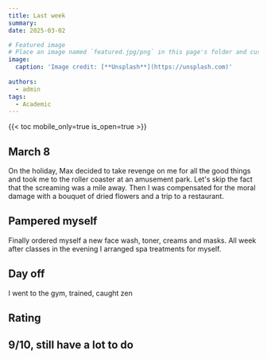 ```yaml
---
title: Last week
summary:
date: 2025-03-02

# Featured image
# Place an image named `featured.jpg/png` in this page's folder and customize its options here.
image:
  caption: 'Image credit: [**Unsplash**](https://unsplash.com)'
  
authors:
  - admin
tags:
  - Academic
---
```


{{< toc mobile_only=true is_open=true >}}

## March 8

On the holiday, Max decided to take revenge on me for all the good things and took me to the roller coaster at an amusement park. Let's skip the fact that the screaming was a mile away. Then I was compensated for the moral damage with a bouquet of dried flowers and a trip to a restaurant.

[//]: # ([![The template is mobile first with a responsive design to ensure that your site looks stunning on every device.]&#40;https://raw.githubusercontent.com/wowchemy/wowchemy-hugo-modules/main/starters/academic/preview.png&#41;]&#40;https://hugoblox.com&#41;)

## Pampered myself

Finally ordered myself a new face wash, toner, creams and masks. All week after classes in the evening I arranged spa treatments for myself.

## Day off

I went to the gym, trained, caught zen

## Rating

9/10, still have a lot to do
---










